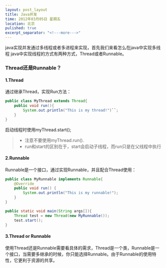 ```yaml
---
layout: post_layout
title: Java并发
time: 2012年03月05日 星期五
location: 北京
pulished: true
excerpt_separator: "<!---more--->"
---
```

java实现并发通过多线程或者多进程来实现，首先我们来看怎么在java中实现多线程
java中实现线程的方式有两种方式，Thread或者Runnable。

### Thread还是Runnable？
<!---more--->

#### 1.Thread

 通过继承Thread，实现Run方法：
``` java
public class MyThread extends Thread{
	public void run(){
		System.out.println("This is my thread!")``;
	}
}
```
启动线程时使用myThread.start(); 
> * 注意不要使用myThread.run(). 
> * run和start的区别在于，start会启动子线程，而run只是在父线程中执行

#### 2.Runnable

Runnable是一个接口，通过实现Runnable，并且配合Thread使用：
``` java
public class MyRunnable implements Runnable{
	@Override
	public void run() {	
		System.out.println("This is my runnable!");	
	}
}

public static void main(String args[]){
	Thread test = new Thread(new MyRunnable());
	test.start();
}
```
#### 3.Thread or Runnable

使用Thread还是Runnable需要看具体的需求，Thread是一个类，Runnable是一个接口，当需要多继承的时候，你只能选择Runnable。由于Runnable的使用特性，它更利于资源的共享。

